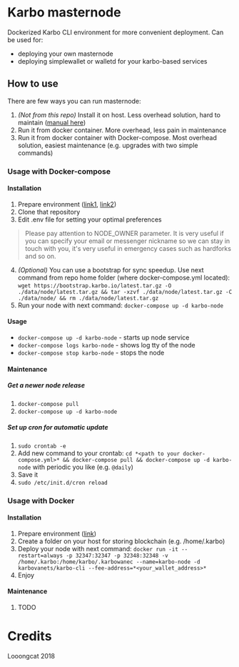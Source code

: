 # Karbo masternode
Dockerized Karbo CLI environment for more convenient deployment. Can be used for:
  * deploying your own masternode
  * deploying simplewallet or walletd for your karbo-based services

## How to use
There are few ways you can run masternode:
  1. *(Not from this repo)* Install it on host. Less overhead solution, hard to maintain ([manual here](https://github.com/seredat/karbowanec/wiki/How-to-setup-KARBO-masternode))
  2. Run it from docker container. More overhead, less pain in maintenance
  3. Run it from docker container with Docker-compose. Most overhead solution, easiest maintenance (e.g. upgrades with two simple commands)

### Usage with Docker-compose

#### Installation
  1. Prepare environment ([link1](https://docs.docker.com/install/linux/docker-ce/ubuntu/), [link2](https://docs.docker.com/compose/install/))
  2. Clone that repository
  3. Edit .env file for setting your optimal preferences
  > Please pay attention to NODE_OWNER parameter. It is very useful if you can specify your email or messenger nickname so we can stay in touch with you, it's very useful in emergency cases such as hardforks and so on.

  4. *(Optional)* You can use a bootstrap for sync speedup. Use next command from repo home folder (where docker-compose.yml located): `wget https://bootstrap.karbo.io/latest.tar.gz -O ./data/node/latest.tar.gz && tar -xzvf ./data/node/latest.tar.gz -C ./data/node/ && rm ./data/node/latest.tar.gz`
  5. Run your node with next command: `docker-compose up -d karbo-node`

#### Usage
  * `docker-compose up -d karbo-node` - starts up node service
  * `docker-compose logs karbo-node` - shows log tty of the node
  * `docker-compose stop karbo-node` - stops the node

#### Maintenance
##### Get a newer node release
1. `docker-compose pull`
2. `docker-compose up -d karbo-node`

##### Set up cron for automatic update
1. `sudo crontab -e`
2. Add new command to your crontab: `cd *<path to your docker-compose.yml>* && docker-compose pull && docker-compose up -d karbo-node` with periodic you like (e.g. `@daily`)
3. Save it
4. `sudo /etc/init.d/cron reload`

### Usage with Docker

#### Installation
  1. Prepare environment ([link](https://docs.docker.com/install/linux/docker-ce/ubuntu/))
  2. Create a folder on your host for storing blockchain (e.g. /home/.karbo)
  3. Deploy your node with next command: `docker run -it --restart=always -p 32347:32347 -p 32348:32348 -v /home/.karbo:/home/karbo/.karbowanec --name=karbo-node -d karbovanets/karbo-cli --fee-address=*<your_wallet_address>*`
  4. Enjoy

#### Maintenance
  1. TODO

# Credits
Looongcat 2018
